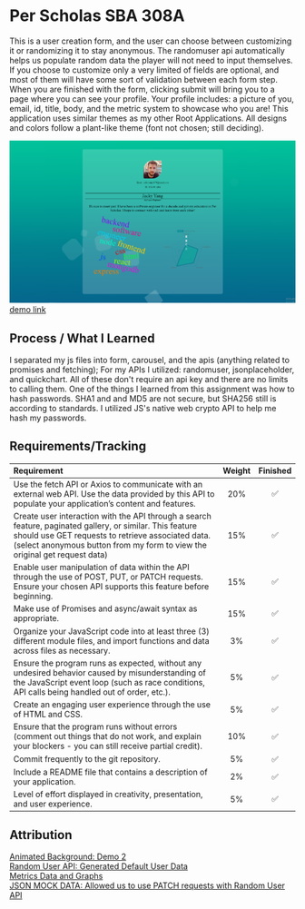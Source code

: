 # Per Scholas SBA 308A 

This is a user creation form, and the user can choose between customizing it or randomizing it to stay anonymous. The randomuser api automatically helps us populate random data the player will not need to input themselves. If you choose to customize only a very limited of fields are optional, and most of them will have some sort of validation between each form step. When you are finished with the form, clicking submit will bring you to a page where you can see your profile. Your profile includes: a picture of you, email, id, title, body, and the metric system to showcase who you are! This application uses similar themes as my other Root Applications. All designs and colors follow a plant-like theme (font not chosen; still deciding). 

![demo image](image.png)  
[demo link](https://jordles.github.io/Per-Scholas-SBA-308A/)

## Process / What I Learned

I separated my js files into form, carousel, and the apis (anything related to promises and fetching); For my APIs I utilized: randomuser, jsonplaceholder, and quickchart. All of these don't require an api key and there are no limits to calling them. One of the things I learned from this assignment was how to hash passwords. SHA1 and and MD5 are not secure, but SHA256 still is according to standards. I utilized JS's native web crypto API to help me hash my passwords. 

## Requirements/Tracking

| Requirement | Weight | Finished |
| :-- | :--: | :--: |
| Use the fetch API or Axios to communicate with an external web API. Use the data provided by this API to populate your application’s content and features. | 20% | ✅ |
| Create user interaction with the API through a search feature, paginated gallery, or similar. This feature should use GET requests to retrieve associated data. (select anonymous button from my form to view the original get request data) | 15% | ✅ |
| Enable user manipulation of data within the API through the use of POST, PUT, or PATCH requests. Ensure your chosen API supports this feature before beginning. | 15% | ✅ |
| Make use of Promises and async/await syntax as appropriate. | 15% | ✅ |
| Organize your JavaScript code into at least three (3) different module files, and import functions and data across files as necessary. | 3% | ✅ |
| Ensure the program runs as expected, without any undesired behavior caused by misunderstanding of the JavaScript event loop (such as race conditions, API calls being handled out of order, etc.). | 5% | ✅ |
| Create an engaging user experience through the use of HTML and CSS. | 5% | ✅ |
| Ensure that the program runs without errors (comment out things that do not work, and explain your blockers - you can still receive partial credit). | 10% | ✅ |
| Commit frequently to the git repository. | 5% | ✅ |
| Include a README file that contains a description of your application. | 2% | ✅ |
| Level of effort displayed in creativity, presentation, and user experience. | 5% | ✅ |

## Attribution
[Animated Background: Demo 2](https://wweb.dev/resources/animated-css-background-generator)  
[Random User API: Generated Default User Data](https://randomuser.me/)  
[Metrics Data and Graphs](https://quickchart.io/)  
[JSON MOCK DATA: Allowed us to use PATCH requests with Random User API](https://jsonplaceholder.typicode.com/)

